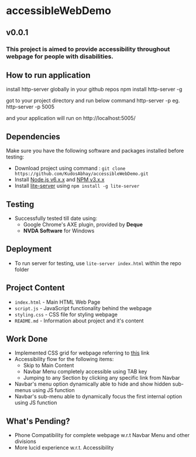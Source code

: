 # accessibleWebDemo
## v0.0.1

### This project is aimed to provide accessibility throughout webpage for people with disabilities.

## How to run application
install http-server globally in your github repos
npm install http-server -g

got to your project directory and run below command
http-server -p <port number>
eg.
http-server -p 5005
	
and your application will run on
http://localhost:5005/

## Dependencies

Make sure you have the following software and packages installed before testing:

- Download project using command : ```git clone https://github.com/KudosAbhay/accessibleWebDemo.git```
- Install [Node.js v6.x.x](https://nodejs.org/dist/latest-v6.x/) and [NPM v3.x.x](https://nodejs.org/dist/latest-v6.x/)
- Install [lite-server](https://www.npmjs.com/package/lite-server) using `npm install -g lite-server`


## Testing

- Successfully tested till date using:
	- Google Chrome's AXE plugin, provided by <b>Deque</b>
	- <b>NVDA Software</b> for Windows


## Deployment

- To run server for testing, use `lite-server index.html` within the repo folder


## Project Content

- `index.html` - Main HTML Web Page
- `script.js` - JavaScript functionality behind the webpage
- `styling.css` - CSS file for styling webpage
- `README.md` - Information about project and it's content

## Work Done

- Implemented CSS grid for webpage referring to [this](https://codepen.io/sodapop/pen/rmbJoJ) link
- Accessibility flow for the following items:
	- Skip to Main Content
	- Navbar Menu completely accessible using TAB key
	- Jumping to any Section by clicking any specific link from Navbar
- Navbar's menu option dynamically able to hide and show hidden sub-menus using JS function
- Navbar's sub-menu able to dynamically focus the first internal option using JS function

## What's Pending?

- Phone Compatibility for complete webpage w.r.t Navbar Menu and other divisions
- More lucid experience w.r.t. Accessibility
